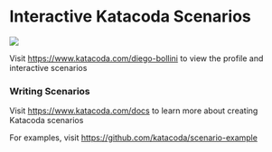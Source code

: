 # Interactive Katacoda Scenarios

[![](http://shields.katacoda.com/katacoda/diego-bollini/count.svg)](https://www.katacoda.com/diego-bollini "Get your profile on Katacoda.com")

Visit https://www.katacoda.com/diego-bollini to view the profile and interactive scenarios

### Writing Scenarios
Visit https://www.katacoda.com/docs to learn more about creating Katacoda scenarios

For examples, visit https://github.com/katacoda/scenario-example
